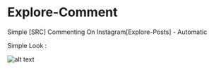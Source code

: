 # Explore-Comment
Simple [SRC] Commenting On Instagram[Explore-Posts] - Automatic

Simple Look : 

![alt text](http://url/to/img.png)
